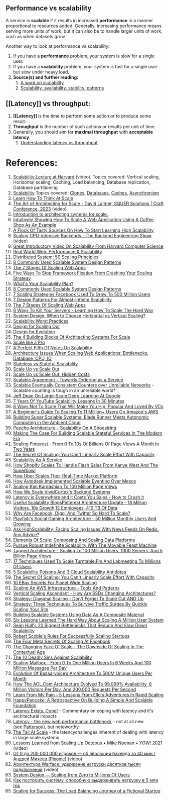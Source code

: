 
## **Performance vs scalability** 

A service is **scalable** if it results in increased **performance** in a manner proportional to resources added. Generally, increasing performance means serving more units of work, but it can also be to handle larger units of work, such as when datasets grow.

Another way to look at performance vs scalability:

1. If you have a **performance** problem, your system is slow for a single user.
2. If you have a **scalability** problem, your system is fast for a single user but slow under heavy load.
3. **Source(s) and further reading:**
    1. [A word on scalability](http://www.allthingsdistributed.com/2006/03/a_word_on_scalability.html)
    2. [Scalability, availability, stability, patterns](http://www.slideshare.net/jboner/scalability-availability-stability-patterns/)

## **[[Latency]] vs throughput:**

1. **[[Latency]]** is the time to perform some action or to produce some result.
2. **Throughput** is the number of such actions or results per unit of time.
3. Generally, you should aim for **maximal throughput** with **acceptable latency**.
    1. [Understanding latency vs throughput](https://community.cadence.com/cadence_blogs_8/b/fv/posts/understanding-latency-vs-throughput)

# References:

1. [Scalability Lecture at Harvard](https://www.youtube.com/watch?v=-W9F__D3oY4) (video). Topics covered: Vertical scaling, Horizontal scaling, Caching, Load balancing, Database replication, Database partitioning
2. [Scalability](https://web.archive.org/web/20221030091841/http://www.lecloud.net/tagged/scalability/chrono) Topics covered: [Clones,](https://web.archive.org/web/20220530193911/https://www.lecloud.net/post/7295452622/scalability-for-dummies-part-1-clones) [Databases,](https://web.archive.org/web/20220602114024/https://www.lecloud.net/post/7994751381/scalability-for-dummies-part-2-database) [Caches](https://web.archive.org/web/20230126233752/https://www.lecloud.net/post/9246290032/scalability-for-dummies-part-3-cache), [Asynchronism](https://web.archive.org/web/20220926171507/https://www.lecloud.net/post/9699762917/scalability-for-dummies-part-4-asynchronism)
3. [Learn How To Think At Scale](http://highscalability.com/blog/2009/7/30/learn-how-to-think-at-scale.html)
4. [The Art of Architecting for Scale - David Laitner, SQUER Solutions | Craft Conference, 2023](https://www.youtube.com/watch?v=qfvPUE79wlg&list=PLcTa2e7_ENN_ZmTmGC_AFh1ArFgdEb5Z6&index=62) (video)
5. [Introduction to architecting systems for scale.](https://lethain.com/introduction-to-architecting-systems-for-scale/)
6. [Intuitively Showing How To Scale A Web Application Using A Coffee Shop As An Example](http://highscalability.com/blog/2014/3/17/intuitively-showing-how-to-scale-a-web-application-using-a-c.html)
7. [A Flock Of Tasty Sources On How To Start Learning High Scalability](http://highscalability.com/blog/2014/11/24/a-flock-of-tasty-sources-on-how-to-start-learning-high-scala.html)
8. [Scaling CPU-intensive Backends - The Backend Engineering Show](https://www.youtube.com/watch?v=hEap0fIwaGI&list=PLQnljOFTspQUybacGRk1b_p13dgI-SmcZ&index=42) (video)
9. [Great Introductory Video On Scalability From Harvard Computer Science](http://highscalability.com/blog/2010/11/24/great-introductory-video-on-scalability-from-harvard-compute.html)
10. [Real World Web: Performance & Scalability](http://highscalability.com/blog/2009/8/18/real-world-web-performance-scalability.html)
11. [Distributed System: 50 Scaling Principles](https://medium.com/@bindubc/distributed-system-50-scaling-principles-2de52521e888)
12. [8 Commonly Used Scalable System Design Patterns](http://highscalability.com/blog/2010/12/1/8-commonly-used-scalable-system-design-patterns.html)
13. [The 7 Stages Of Scaling Web Apps](http://highscalability.com/7-stages-scaling-web-apps)
14. [Five Ways To Stop Framework Fixation From Crashing Your Scaling Strategy](http://highscalability.com/five-ways-stop-framework-fixation-crashing-your-scaling-strategy)
15. [What's Your Scalability Plan?](http://highscalability.com/blog/2008/2/13/whats-your-scalability-plan.html)
16. [8 Commonly Used Scalable System Design Patterns](http://highscalability.com/blog/2010/12/1/8-commonly-used-scalable-system-design-patterns.html)
17. [7 Scaling Strategies Facebook Used To Grow To 500 Million Users](http://highscalability.com/blog/2010/8/2/7-scaling-strategies-facebook-used-to-grow-to-500-million-us.html)
18. [7 Design Patterns For Almost-Infinite Scalability](http://highscalability.com/blog/2010/12/16/7-design-patterns-for-almost-infinite-scalability.html)
19. [The 7 Stages Of Scaling Web Apps](http://highscalability.com/blog/2008/9/23/the-7-stages-of-scaling-web-apps.html)
20. [6 Ways To Kill Your Servers - Learning How To Scale The Hard Way](http://highscalability.com/blog/2010/8/23/6-ways-to-kill-your-servers-learning-how-to-scale-the-hard-w.html)
21. [System Design: When to Choose Horizontal vs Vertical Scaling?](https://medium.com/ayokoding/system-design-when-to-choose-horizontal-vs-vertical-scaling-a96877e43ca7)
22. [Scalability Worst Practices](https://www.infoq.com/articles/scalability-worst-practices)
23. [Design for Scaling Out](https://docs.microsoft.com/en-us/azure/architecture/guide/design-principles/scale-out)
24. [Design for Evolution](https://docs.microsoft.com/en-us/azure/architecture/guide/design-principles/design-for-evolution)
25. [The 4 Building Blocks Of Architecting Systems For Scale](http://highscalability.com/blog/2012/9/19/the-4-building-blocks-of-architecting-systems-for-scale.html)
26. [Scale like a Pro](https://medium.com/swlh/how-i-scaled-a-software-systems-performance-by-35-000-6dacd63732df)
27. [A Perfect Fifth Of Notes On Scalability](http://highscalability.com/blog/2012/1/10/a-perfect-fifth-of-notes-on-scalability.html)
28. [Architecture Issues When Scaling Web Applications: Bottlenecks, Database, CPU, IO](http://highscalability.com/blog/2014/5/12/4-architecture-issues-when-scaling-web-applications-bottlene.html)
29. [Stateless vs Stateful Scalability](http://ithare.com/scaling-stateful-objects/)
30. [Scale Up vs Scale Out](https://www.brianjgraf.com/scalability-scale-up-scale-out-care/)
31. [Scale Up vs Scale Out: Hidden Costs](https://blog.codinghorror.com/scaling-up-vs-scaling-out-hidden-costs/)
32. [Scalable Agreement - Towards Ordering as a Service](https://www.usenix.org/legacy/event/hotdep10/tech/full_papers/Kapritsos.pdf)
33. [Scalable Eventually Consistent Counters over Unreliable Networks](https://arxiv.org/pdf/1307.3207v1.pdf) - Scalable counting is tough in an unreliable world*
34. [Jeff Dean On Large-Scale Deep Learning At Google](http://highscalability.com/blog/2016/3/16/jeff-dean-on-large-scale-deep-learning-at-google.html)
35. [7 Years Of YouTube Scalability Lessons In 30 Minutes](http://highscalability.com/blog/2012/3/26/7-years-of-youtube-scalability-lessons-in-30-minutes.html)
36. [6 Ways Not To Scale That Will Make You Hip, Popular And Loved By VCs](http://highscalability.com/blog/2011/4/18/6-ways-not-to-scale-that-will-make-you-hip-popular-and-loved.html)
37. [A Beginner's Guide To Scaling To 11 Million+ Users On Amazon's AWS](http://highscalability.com/blog/2016/1/11/a-beginners-guide-to-scaling-to-11-million-users-on-amazons.html)
38. [Building Super Scalable Systems: Blade Runner Meets Autonomic Computing in the Ambient Cloud](http://highscalability.com/blog/2009/12/16/building-super-scalable-systems-blade-runner-meets-autonomic.html)
39. [Peecho Architecture - Scalability On A Shoestring](http://highscalability.com/blog/2011/8/1/peecho-architecture-scalability-on-a-shoestring.html)
40. [Making The Case For Building Scalable Stateful Services In The Modern Era](http://highscalability.com/blog/2015/10/12/making-the-case-for-building-scalable-stateful-services-in-t.html)
41. [Scaling Pinterest - From 0 To 10s Of Billions Of Page Views A Month In Two Years](http://highscalability.com/blog/2013/4/15/scaling-pinterest-from-0-to-10s-of-billions-of-page-views-a.html)
42. [The Secret Of Scaling: You Can't Linearly Scale Effort With Capacity](http://highscalability.com/blog/2014/6/4/the-secret-of-scaling-you-cant-linearly-scale-effort-with-ca.html)
43. [Scalability As A Service](http://highscalability.com/blog/2014/12/22/scalability-as-a-service.html)
44. [How Shopify Scales To Handle Flash Sales From Kanye West And The Superbowl](http://highscalability.com/blog/2015/11/2/how-shopify-scales-to-handle-flash-sales-from-kanye-west-and.html)
45. [How Uber Scales Their Real-Time Market Platform](http://highscalability.com/blog/2015/9/14/how-uber-scales-their-real-time-market-platform.html)
46. [How Autodesk Implemented Scalable Eventing Over Mesos](http://highscalability.com/blog/2015/8/17/how-autodesk-implemented-scalable-eventing-over-mesos.html)
47. [Scaling Kim Kardashian To 100 Million Page Views](http://highscalability.com/blog/2015/2/16/scaling-kim-kardashian-to-100-million-page-views.html)
48. [How We Scale VividCortex's Backend Systems](http://highscalability.com/blog/2015/3/30/how-we-scale-vividcortexs-backend-systems.html)
49. [Latency is Everywhere and it Costs You Sales - How to Crush it](http://highscalability.com/blog/2009/7/25/latency-is-everywhere-and-it-costs-you-sales-how-to-crush-it.html)
50. [Useful Scalability Blogs](http://highscalability.com/blog/category/blog)[Pinterest Architecture Update - 18 Million Visitors, 10x Growth,12 Employees, 410 TB Of Data](http://highscalability.com/blog/2012/5/21/pinterest-architecture-update-18-million-visitors-10x-growth.html)
51. [Why Are Facebook, Digg, And Twitter So Hard To Scale?](http://highscalability.com/blog/2009/10/13/why-are-facebook-digg-and-twitter-so-hard-to-scale.html)
52. [Playfish's Social Gaming Architecture - 50 Million Monthly Users And Growing](http://highscalability.com/blog/2010/9/21/playfishs-social-gaming-architecture-50-million-monthly-user.html)
53. [Ask HighScalability: Facing Scaling Issues With News Feeds On Redis. Any Advice?](http://highscalability.com/blog/2012/8/13/ask-highscalability-facing-scaling-issues-with-news-feeds-on.html)
54. [Elements Of Scale: Composing And Scaling Data Platforms](http://highscalability.com/blog/2015/5/4/elements-of-scale-composing-and-scaling-data-platforms.html)
55. [Pursue Robust Indefinite Scalability With The Movable Feast Machine](http://highscalability.com/blog/2011/9/28/pursue-robust-indefinite-scalability-with-the-movable-feast.html)
56. [Tagged Architecture - Scaling To 100 Million Users, 1000 Servers, And 5 Billion Page Views](http://highscalability.com/blog/2011/8/8/tagged-architecture-scaling-to-100-million-users-1000-server.html)
57. [17 Techniques Used To Scale Turntable.Fm And Labmeeting To Millions Of Users](http://highscalability.com/blog/2011/9/26/17-techniques-used-to-scale-turntablefm-and-labmeeting-to-mi.html)
58. [5 Scalability Poisons And 3 Cloud Scalability Antidotes](http://highscalability.com/blog/2011/9/21/5-scalability-poisons-and-3-cloud-scalability-antidotes.html)
59. [The Secret Of Scaling: You Can't Linearly Scale Effort With Capacity](http://highscalability.com/blog/2014/6/4/the-secret-of-scaling-you-cant-linearly-scale-effort-with-ca.html)
60. [10 EBay Secrets For Planet Wide Scaling](http://highscalability.com/blog/2009/11/17/10-ebay-secrets-for-planet-wide-scaling.html)
61. [Scaling An AWS Infrastructure - Tools And Patterns](http://highscalability.com/blog/2010/8/16/scaling-an-aws-infrastructure-tools-and-patterns.html)
62. [Vertical Scaling Ascendant - How Are SSDs Changing Architectures?](http://highscalability.com/blog/2012/7/25/vertical-scaling-ascendant-how-are-ssds-changing-architectur.html)
63. [Strategy: Diagonal Scaling - Don't Forget To Scale Out AND Up](http://highscalability.com/blog/2007/11/5/strategy-diagonal-scaling-dont-forget-to-scale-out-and-up.html)
64. [Strategy: Three Techniques To Survive Traffic Surges By Quickly Scaling Your Site](http://highscalability.com/blog/2014/3/19/strategy-three-techniques-to-survive-traffic-surges-by-quick.html)
65. [Building Scalable Systems Using Data As A Composite Material](http://highscalability.com/blog/2009/11/16/building-scalable-systems-using-data-as-a-composite-material.html)
66. [Six Lessons Learned The Hard Way About Scaling A Million User System](http://highscalability.com/blog/2014/4/16/six-lessons-learned-the-hard-way-about-scaling-a-million-use.html)
67. [Sean Hull's 20 Biggest Bottlenecks That Reduce And Slow Down Scalability](http://highscalability.com/blog/2013/8/28/sean-hulls-20-biggest-bottlenecks-that-reduce-and-slow-down.html)
68. [Robert Scoble's Rules For Successfully Scaling Startups](http://highscalability.com/blog/2008/7/18/robert-scobles-rules-for-successfully-scaling-startups.html)
69. [The Four Meta Secrets Of Scaling At Facebook](http://highscalability.com/blog/2010/6/10/the-four-meta-secrets-of-scaling-at-facebook.html)
70. [The Changing Face Of Scale - The Downside Of Scaling In The Contextual Age](http://highscalability.com/blog/2013/3/27/the-changing-face-of-scale-the-downside-of-scaling-in-the-co.html)
71. [The 10 Deadly Sins Against Scalability](http://highscalability.com/blog/2013/6/10/the-10-deadly-sins-against-scalability.html)
72. [Scaling Mailbox - From 0 To One Million Users In 6 Weeks And 100 Million Messages Per Day](http://highscalability.com/blog/2013/6/18/scaling-mailbox-from-0-to-one-million-users-in-6-weeks-and-1.html)
73. [Evolution Of Bazaarvoice’s Architecture To 500M Unique Users Per Month](http://highscalability.com/blog/2013/12/2/evolution-of-bazaarvoices-architecture-to-500m-unique-users.html)
74. [How The AOL.Com Architecture Evolved To 99.999% Availability, 8 Million Visitors Per Day, And 200,000 Requests Per Second](http://highscalability.com/blog/2014/2/17/how-the-aolcom-architecture-evolved-to-99999-availability-8.html)
75. [Learn From My Pain - 5 Lessons From Ello's Adventures In Rapid Scaling](http://highscalability.com/blog/2015/1/21/learn-from-my-pain-5-lessons-from-ellos-adventures-in-rapid.html)
76. [HappyPancake: A Retrospective On Building A Simple And Scalable Foundation](http://highscalability.com/blog/2015/2/23/happypancake-a-retrospective-on-building-a-simple-and-scalab.html)
77. [Latency Exists, Cope!](https://web.archive.org/web/20181004043647/http://www.addsimplicity.com/adding_simplicity_an_engi/2007/02/latency_exists_.html) - Commentary on coping with latency and it's architectural impacts
78. [Latency - the new web performance bottleneck](https://www.igvita.com/2012/07/19/latency-the-new-web-performance-bottleneck/) - not at all new (see [Patterson](http://dl.acm.org/citation.cfm?id=1022596)), but noteworthy
79. [The Tail At Scale](https://research.google/pubs/pub40801/) - the latencychallenges inherent of dealing with latency in large scale systems
80. [Lessons Learned from Scaling Up Octopus • Mike Noonan • YOW! 2021](https://www.youtube.com/watch?v=Eie_kxwzyfQ) (video)
81. [От 0 до 200 000 000 игроков — об эволюции бэкенда за 40 мин / Андрей Михеев (Pixonic)](https://www.youtube.com/watch?v=QOUhunaFMOY) (video)
82. [Архитектура Warface: удержание нагрузки десятков тысяч подключений](https://www.youtube.com/watch?v=XxYwgeL71FE) (video)
83. [System Design — Scaling from Zero to Millions Of Users](https://medium.com/geekculture/system-design-scaling-from-zero-to-millions-of-users-deca270ef784)
84. [Как построить систему, способную выдерживать нагрузку в 5 млн rps](https://habr.com/ru/companies/ozontech/articles/749328/)
85. [Scaling for Success: The Load Balancing Journey of a Fictional Startup](https://zahere.com/scaling-for-success-the-load-balancing-journey-of-a-fictional-startup)
